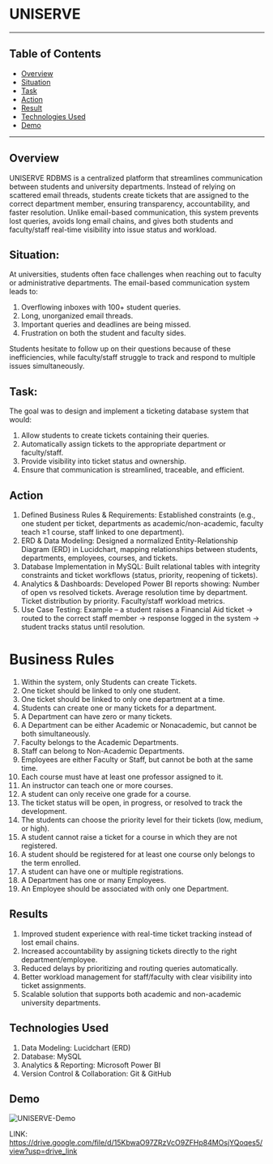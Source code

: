 # UNISERVE
---

## Table of Contents

- [Overview](#overview)
- [Situation](#situation)
- [Task](#task)
- [Action](#action)
- [Result](#results)    
- [Technologies Used](#technologies-used)
- [Demo](#demo) 

---

## Overview

UNISERVE RDBMS is a centralized platform that streamlines communication between students and university departments. Instead of relying on scattered email threads, students create tickets that are assigned to the correct department member, ensuring transparency, accountability, and faster resolution.
Unlike email-based communication, this system prevents lost queries, avoids long email chains, and gives both students and faculty/staff real-time visibility into issue status and workload.

##  Situation:  

At universities, students often face challenges when reaching out to faculty or administrative departments. The email-based communication system leads to:
1. Overflowing inboxes with 100+ student queries.
2. Long, unorganized email threads.
3. Important queries and deadlines are being missed.
4. Frustration on both the student and faculty sides.

Students hesitate to follow up on their questions because of these inefficiencies, while faculty/staff struggle to track and respond to multiple issues simultaneously.

##  Task:  

The goal was to design and implement a ticketing database system that would:
1. Allow students to create tickets containing their queries.
2. Automatically assign tickets to the appropriate department or faculty/staff.
3. Provide visibility into ticket status and ownership.
4. Ensure that communication is streamlined, traceable, and efficient.

## Action

1. Defined Business Rules & Requirements: Established constraints (e.g., one student per ticket, departments as academic/non-academic, faculty teach ≥1 course, staff linked to one department).
2. ERD & Data Modeling: Designed a normalized Entity-Relationship Diagram (ERD) in Lucidchart, mapping relationships between students, departments, employees, courses, and tickets.
3. Database Implementation in MySQL: Built relational tables with integrity constraints and ticket workflows (status, priority, reopening of tickets).
4. Analytics & Dashboards: Developed Power BI reports showing:
Number of open vs resolved tickets.
Average resolution time by department.
Ticket distribution by priority.
Faculty/staff workload metrics.
5. Use Case Testing: Example – a student raises a Financial Aid ticket → routed to the correct staff member → response logged in the system → student tracks status until resolution.

# Business Rules
1. Within the system, only Students can create Tickets. 
2. One ticket should be linked to only one student. 
3. One ticket should be linked to only one department at a time. 
4. Students can create one or many tickets for a department.  
5. A Department can have zero or many tickets.  
6. A Department can be either Academic or Nonacademic, but cannot be both simultaneously.  
7. Faculty belongs to the Academic Departments. 
8. Staff can belong to Non-Academic Departments. 
9. Employees are either Faculty or Staff, but cannot be both at the same time. 
10. Each course must have at least one professor assigned to it. 
11. An instructor can teach one or more courses.  
12. A student can only receive one grade for a course.  
13. The ticket status will be open, in progress, or resolved to track the development. 
14. The students can choose the priority level for their tickets (low, medium, or high). 
15. A student cannot raise a ticket for a course in which they are not registered.  
16. A student should be registered for at least one course only belongs to the term enrolled. 
17. A student can have one or multiple registrations.
18. A Department has one or many Employees. 
19. An Employee should be associated with only one Department.

## Results

1. Improved student experience with real-time ticket tracking instead of lost email chains.
2. Increased accountability by assigning tickets directly to the right department/employee.
3. Reduced delays by prioritizing and routing queries automatically.
4. Better workload management for staff/faculty with clear visibility into ticket assignments.
5. Scalable solution that supports both academic and non-academic university departments.

## Technologies Used

1. Data Modeling: Lucidchart (ERD)
2. Database: MySQL
3. Analytics & Reporting: Microsoft Power BI
4. Version Control & Collaboration: Git & GitHub

## Demo

![UNISERVE-Demo](https://github.com/user-attachments/assets/5e1019a8-c715-4463-9947-48c348b29905)

LINK: https://drive.google.com/file/d/15KbwaO97ZRzVcO9ZFHp84MOsjYQoqes5/view?usp=drive_link















